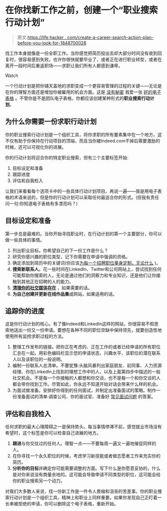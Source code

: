 # 在你找新工作之前，创建一个“职业搜索行动计划”

> 原文:[https://life hacker . com/create-a-career-search-action-plan-before-you-look-for-1848700028](https://lifehacker.com/create-a-career-search-action-plan-before-you-look-for-1848700028)

找工作本身就像是一份全职工作。当你感觉把简历投出去却大部分时间没有收到回复时，很容易感到失败。也许你很快就要毕业了，或者正在进行职业转型，或者在离开一段时间后重返职场——求职让我们所有人都感到谦卑。

Watch

一个行动计划是把你铺天盖地的求职变成一个更容易管理的过程的关键——无论是在你的理智方面还是增加你被雇用的机会方面。这是 [没有秘密](https://lifehacker.com/why-you-should-replace-your-new-years-journal-with-a-sp-1848117995) 我爱一张 [好的电子表格](https://lifehacker.com/how-to-make-extremely-elaborate-to-do-lists-in-google-s-1848517398) 。不管你是不是团队电子表格，你都应该创建某种形式的**职业搜索行动计划**。

## 为什么你需要一份求职行动计划

你的职业搜索行动计划是一个组织工具，将你求职的所有要素集中在一个地方。这不仅有助于你保持在行动项目的顶端，而且当你被Indeed.com干掉后需要激励的时候，还可以可视化你的进展。

你的行动计划将迎合你的特定职业搜索，但有三个主要标签开始:

1.  目标设定和准备
2.  跟踪进度
3.  评估和自我检入

让我们来看看每个选项卡中的一些具体行动计划项目。再说一遍——我是用电子表格的术语来说的，但是你的行动计划可以采取任何最适合你的形式。(但我有责任问一句:你知道电子表格有多漂亮吗？)

## 目标设定和准备

第一步总是最难的。当你开始寻找职业时，在行动计划的第一个主要部分，你可以做一些具体的事情。

1.  列出职业目标。你希望自己的下一份工作是什么？
2.  研究你感兴趣的职位类型，记下你需要在申请中强调的资格。
3.  确定添加到简历中的关键词(你应该[为每一个招聘职位量身定制，无论什么](https://lifehacker.com/avoid-these-common-resume-mistakes-1844380675) )。
4.  **搜索新联系人**。花一些时间在LinkedIn、Twitter和公司网站上，尝试找到任何可能帮助你搜索的人，无论是通过他们的洞察力和专业知识，还是他们让你接触到其他正在招聘的人的能力。
5.  [**清理你的社交媒体存在**](https://lifehacker.com/how-to-find-and-mass-delete-your-vulgar-twitter-history-1848691894) ，如果需要的话。
6.  **为自己创建并更新在线作品集**或网站，如果适用的话。

## 追踪你的进度

这是你行动计划的核心。有了像Indeed和LinkedIn这样的网站，你很容易不假思索地送出一份又一份申请。要想在各种不同的职位空缺中保持领先，就要创造性地使用所有监控求职过程的方法。

1.  整理工作发布的链接。把你正在考虑的、正在工作的或者已经申请的所有职位汇总在一起。用彩色编码栏显示您的申请状态、兴趣水平、该职位的潜在联系人以及该职位的一般说明。
2.  编制一份联系人总清单。不要犹豫:头脑风暴列出家庭朋友、前同事、人力资源经理、你在LinkedIn上找到的理想工作中的人，以及上面第四步中描述的一般社交机会。不是每一个你接触的人都想和你交谈，也不是每一个和你交谈的人都会带你找到工作。尽管如此，你永远不知道开始对话会带来什么样的机会。
3.  为面试做准备。安排好你得到的任何面试，并制定出准备面试的策略。制作一份准备面试的清单:调查公司、你的面试官、准备好 [常见面试问题](https://lifehacker.com/what-questions-should-i-be-ready-to-answer-at-just-abou-5889971) 的答案。

## 评估和自我检入

任何求职的最大心理障碍之一是保持势头。每当事情停滞不前，感觉就业市场没有希望时，这个标签是你可以检查自己进展的地方。

1.  **跟进**与你交往过的任何人。理智一点——不要每周一遍又一遍地催促同样的人。
2.  在你寻找一个永久职位的时候，考虑学习新技能或者做志愿者工作来充实你的简历。
3.  **分析你的目标**并确定你可能需要调整的方面。写下什么是你愿意妥协的，什么是对你来说没有商量余地的。这可能会导致申请不同类型的职位，这可能会给你的职业搜索另一个动力。

对我们大多数人来说，找一份新工作是一件令人畏缩和沮丧的苦差事。你的职业搜索行动计划是一个组织工具，精神上和职业上同样重要。如果你发现自己正盯着一长串被拒绝的申请，你可以删除这个电子表格，重新开始。